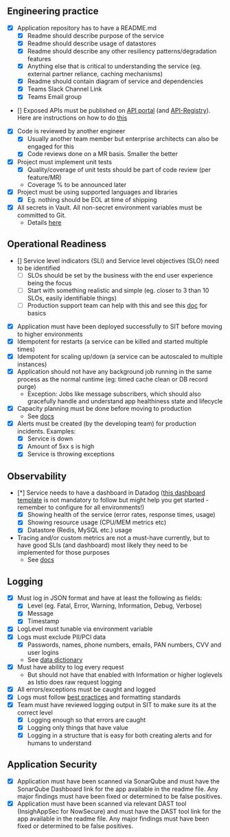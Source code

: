 ## Engineering practice

-   [x] Application repository has to have a README.md
    -   [x] Readme should describe purpose of the service
    -   [x] Readme should describe usage of datastores
    -   [x] Readme should describe any other resiliency patterns/degradation features
    -   [x] Anything else that is critical to understanding the service (eg. external partner reliance, caching mechanisms)
    -   [x] Readme should contain diagram of service and dependencies
    -   [x] Teams Slack Channel Link
    -   [x] Teams Email group
-   [] Exposed APIs must be published on [API portal](http://api-portal.preprod.google.questech.io/) (and [API-Registry](http://git.questrade.com/msa/api-registry)). Here are instructions on how to do [this](https://api-portal.uat.questrade.com/contribute)
-   [x] Code is reviewed by another engineer
    -   [x] Usually another team member but enterprise architects can also be engaged for this
    -   [x] Code reviews done on a MR basis. Smaller the better
-   [x] Project must implement unit tests
    -   [x] Quality/coverage of unit tests should be part of code review (per feature/MR)
    -   Coverage % to be announced later
-   [x] Project must be using supported languages and libraries
    -   [x] Eg. nothing should be EOL at time of shipping
-   [x] All secrets in Vault. All non-secret environment variables must be committed to Git.
    -   Details [here](https://confluence/display/QIOS/Configuration+and+secret+management+for+Cloud+Native+Applications)

## Operational Readiness

-   [] Service level indicators (SLI) and Service level objectives (SLO) need to be identified
    -   [ ] SLOs should be set by the business with the end user experience being the focus
    -   [ ] Start with something realistic and simple (eg. closer to 3 than 10 SLOs, easily identifiable things)
    -   [ ] Production support team can help with this and see this [doc](https://landing.google.com/sre/sre-book/chapters/service-level-objectives/) for basics
-   [x] Application must have been deployed successfully to SIT before moving to higher environments
-   [x] Idempotent for restarts (a service can be killed and started multiple times)
-   [x] Idempotent for scaling up/down (a service can be autoscaled to multiple instances)
-   [x] Application should not have any background job running in the same process as the normal runtime (eg: timed cache clean or DB record purge)
    -   Exception: Jobs like message subscribers, which should also gracefully handle and understand app healthiness state and lifecycle
-   [x] Capacity planning must be done before moving to production
    -   See [docs](http://git.questrade.com/infra/docs/blob/master/paas.config.md#kubernetes-configuration)
-   [x] Alerts must be created (by the developing team) for production incidents. Examples:
    -   [x] Service is down
    -   [x] Amount of 5xx s is high
    -   [x] Service is throwing exceptions

## Observability

-   [*] Service needs to have a dashboard in Datadog ([this dashboard template](https://app.datadoghq.com/dashboard/5j4-v2u-mwc) is not mandatory to follow but might help you get started - remember to configure for all environments!)
    -   [x] Showing health of the service (error rates, response times, usage)
    -   [x] Showing resource usage (CPU/MEM metrics etc)
    -   [x] Datastore (Redis, MySQL etc.) usage
-   Tracing and/or custom metrics are not a must-have currently, but to have good SLIs (and dashboard) most likely they need to be implemented for those purposes
    -   See [docs](https://docs.google.com/document/d/1IhxFN2zo3wmYv1dHfSEP1ZSLCKmHKOdVcOUka2TIf8k/edit#)

## Logging

-   [x] Must log in JSON format and have at least the following as fields:
    -   [x] Level (eg. Fatal, Error, Warning, Information, Debug, Verbose)
    -   [x] Message
    -   [x] Timestamp
-   [x] LogLevel must tunable via environment variable
-   [x] Logs must exclude PII/PCI data
    -   [x] Passwords, names, phone numbers, emails, PAN numbers, CVV and user logins
    -   See [data dictionary](http://knowledge.questrade.com/asset/439ec378-2f85-495e-815c-27d9c34df077)
-   [x] Must have ability to log every request
    -   But should not have that enabled with Information or higher loglevels as Istio does raw request logging
-   [x] All errors/exceptions must be caught and logged
-   [x] Logs must follow [best practices](https://docs.google.com/document/d/1IhxFN2zo3wmYv1dHfSEP1ZSLCKmHKOdVcOUka2TIf8k/edit#heading=h.ewbkjuohju4w) and formatting standards
-   [x] Team must have reviewed logging output in SIT to make sure its at the correct level
    -   [x] Logging enough so that errors are caught
    -   [x] Logging only things that have value
    -   [x] Logging in a structure that is easy for both creating alerts and for humans to understand

## Application Security

-   [x] Application must have been scanned via SonarQube and must have the SonarQube Dashboard link for the app available in the readme file. Any major findings must have been fixed or determined to be false positives.
-   [x] Application must have been scanned via relevant DAST tool (InsighAppSec for NowSecure) and must have the DAST tool link for the app available in the readme file. Any major findings must have been fixed or determined to be false positives.
